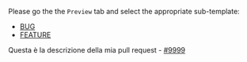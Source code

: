 Please go the the `Preview` tab and select the appropriate sub-template:

* [BUG](?expand=1&template=bug_pull_request_template.md)
* [FEATURE](?expand=1&template=feature_pull_request_template.md)

Questa è la descrizione della mia pull request - [#9999](https://github.com/centrosoftware-dev/std/issues/9999)
